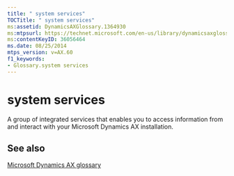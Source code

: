 ```yaml
---
title: " system services"
TOCTitle: " system services"
ms:assetid: DynamicsAXGlossary.1364930
ms:mtpsurl: https://technet.microsoft.com/en-us/library/dynamicsaxglossary.1364930(v=AX.60)
ms:contentKeyID: 36056464
ms.date: 08/25/2014
mtps_version: v=AX.60
f1_keywords:
- Glossary.system services
---
```


# system services

A group of integrated services that enables you to access information from and interact with your Microsoft Dynamics AX installation.

## See also

[Microsoft Dynamics AX glossary](glossary/microsoft-dynamics-ax-glossary.md)

  


